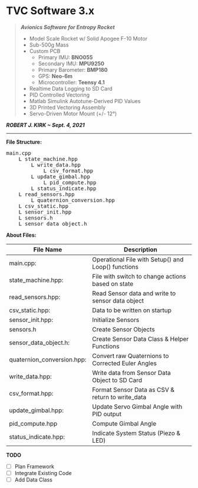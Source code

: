 # TVC Software 3.x

> ***Avionics Software for Entropy Rocket***
> - Model Scale Rocket w/ Solid Apogee F-10 Motor
> - Sub-500g Mass
> - Custom PCB
>   - Primary IMU: **BNO055** 
>   - Secondary IMU: **MPU9250**
>   - Primary Barometer: **BMP180**
>   - GPS: **Neo-6m**
>   - Microcontroller: **Teensy 4.1**
> - Realtime Data Logging to SD Card
> - PID Controlled Vectoring
> - Matlab Simulink Autotune-Derived PID Values
> - 3D Printed Vectoring Assembly
> - Servo-Driven Motor Mount (+/- 12°)

***ROBERT J. KIRK  ~  Sept. 4, 2021***
 
___
**File Structure:**
<pre>
main.cpp
    L state_machine.hpp
        L write_data.hpp
            L csv_format.hpp
        L update_gimbal.hpp
            L pid_compute.hpp
        L status_indicate.hpp
    L read_sensors.hpp
        L quaternion_conversion.hpp
    L csv_static.hpp
    L sensor_init.hpp
    L sensors.h
    L sensor_data_object.h    
</pre>

**About Files:**

File Name | Description
----------|-----------
main.cpp:                  | Operational File with Setup() and Loop() functions
state_machine.hpp:         | File with switch to change actions based on state
read_sensors.hpp:          | Read Sensor data and write to sensor data object 
csv_static.hpp:            | Data to be written on startup
sensor_init.hpp:           | Initialize Sensors
sensors.h                  | Create Sensor Objects
sensor_data_object.h:      | Create Sensor Data Class & Helper Functions
quaternion_conversion.hpp: | Convert raw Quaternions to Corrected Euler Angles
write_data.hpp:            | Write data from Sensor Data Object to SD Card
csv_format.hpp:            | Format Sensor Data as CSV & return to write_data
update_gimbal.hpp:         | Update Servo Gimbal Angle with PID output
pid_compute.hpp            | Compute Gimbal Angle
status_indicate.hpp:       | Indicate System Status (Piezo & LED)


**TODO**
- [ ] Plan Framework
- [ ] Integrate Existing Code
- [ ] Add Data Class
